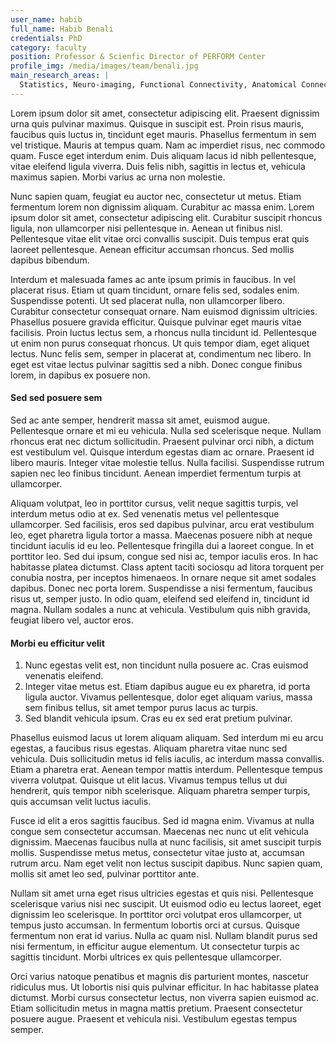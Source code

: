 ```yaml
---
user_name: habib
full_name: Habib Benali
credentials: PhD
category: faculty
position: Professor & Scienfic Director of PERFORM Center
profile_img: /media/images/team/benali.jpg
main_research_areas: |
  Statistics, Neuro-imaging, Functional Connectivity, Anatomical Connectivity, ...
---
```


Lorem ipsum dolor sit amet, consectetur adipiscing elit. Praesent dignissim urna quis pulvinar maximus. Quisque in suscipit est. Proin risus mauris, faucibus quis luctus in, tincidunt eget mauris. Phasellus fermentum in sem vel tristique. Mauris at tempus quam. Nam ac imperdiet risus, nec commodo quam. Fusce eget interdum enim. Duis aliquam lacus id nibh pellentesque, vitae eleifend ligula viverra. Duis felis nibh, sagittis in lectus et, vehicula maximus sapien. Morbi varius ac urna non molestie.

Nunc sapien quam, feugiat eu auctor nec, consectetur ut metus. Etiam fermentum lorem non dignissim aliquam. Curabitur ac massa enim. Lorem ipsum dolor sit amet, consectetur adipiscing elit. Curabitur suscipit rhoncus ligula, non ullamcorper nisi pellentesque in. Aenean ut finibus nisl. Pellentesque vitae elit vitae orci convallis suscipit. Duis tempus erat quis laoreet pellentesque. Aenean efficitur accumsan rhoncus. Sed mollis dapibus bibendum.

Interdum et malesuada fames ac ante ipsum primis in faucibus. In vel placerat risus. Etiam ut quam tincidunt, ornare felis sed, sodales enim. Suspendisse potenti. Ut sed placerat nulla, non ullamcorper libero. Curabitur consectetur consequat ornare. Nam euismod dignissim ultricies. Phasellus posuere gravida efficitur. Quisque pulvinar eget mauris vitae facilisis. Proin luctus lectus sem, a rhoncus nulla tincidunt id. Pellentesque ut enim non purus consequat rhoncus. Ut quis tempor diam, eget aliquet lectus. Nunc felis sem, semper in placerat at, condimentum nec libero. In eget est vitae lectus pulvinar sagittis sed a nibh. Donec congue finibus lorem, in dapibus ex posuere non.

#### Sed sed posuere sem

Sed ac ante semper, hendrerit massa sit amet, euismod augue. Pellentesque ornare et mi eu vehicula. Nulla sed scelerisque neque. Nullam rhoncus erat nec dictum sollicitudin. Praesent pulvinar orci nibh, a dictum est vestibulum vel. Quisque interdum egestas diam ac ornare. Praesent id libero mauris. Integer vitae molestie tellus. Nulla facilisi. Suspendisse rutrum sapien nec leo finibus tincidunt. Aenean imperdiet fermentum turpis at ullamcorper.

Aliquam volutpat, leo in porttitor cursus, velit neque sagittis turpis, vel interdum metus odio at ex. Sed venenatis metus vel pellentesque ullamcorper. Sed facilisis, eros sed dapibus pulvinar, arcu erat vestibulum leo, eget pharetra ligula tortor a massa. Maecenas posuere nibh at neque tincidunt iaculis id eu leo. Pellentesque fringilla dui a laoreet congue. In et porttitor leo. Sed dui ipsum, congue sed nisi ac, tempor iaculis eros. In hac habitasse platea dictumst. Class aptent taciti sociosqu ad litora torquent per conubia nostra, per inceptos himenaeos. In ornare neque sit amet sodales dapibus. Donec nec porta lorem. Suspendisse a nisi fermentum, faucibus risus ut, semper justo. In odio quam, eleifend sed eleifend in, tincidunt id magna. Nullam sodales a nunc at vehicula. Vestibulum quis nibh gravida, feugiat libero vel, auctor eros.

#### Morbi eu efficitur velit

1. Nunc egestas velit est, non tincidunt nulla posuere ac. Cras euismod venenatis eleifend.
2. Integer vitae metus est. Etiam dapibus augue eu ex pharetra, id porta ligula auctor. Vivamus pellentesque, dolor eget aliquam varius, massa sem finibus tellus, sit amet tempor purus lacus ac turpis.
3. Sed blandit vehicula ipsum. Cras eu ex sed erat pretium pulvinar.

Phasellus euismod lacus ut lorem aliquam aliquam. Sed interdum mi eu arcu egestas, a faucibus risus egestas. Aliquam pharetra vitae nunc sed vehicula. Duis sollicitudin metus id felis iaculis, ac interdum massa convallis. Etiam a pharetra erat. Aenean tempor mattis interdum. Pellentesque tempus viverra volutpat. Quisque ut elit lacus. Vivamus tempus tellus ut dui hendrerit, quis tempor nibh scelerisque. Aliquam pharetra semper turpis, quis accumsan velit luctus iaculis.

Fusce id elit a eros sagittis faucibus. Sed id magna enim. Vivamus at nulla congue sem consectetur accumsan. Maecenas nec nunc ut elit vehicula dignissim. Maecenas faucibus nulla at nunc facilisis, sit amet suscipit turpis mollis. Suspendisse metus metus, consectetur vitae justo at, accumsan rutrum arcu. Nam eget velit non lectus suscipit dapibus. Nunc sapien quam, mollis sit amet leo sed, pulvinar porttitor ante.

Nullam sit amet urna eget risus ultricies egestas et quis nisi. Pellentesque scelerisque varius nisi nec suscipit. Ut euismod odio eu lectus laoreet, eget dignissim leo scelerisque. In porttitor orci volutpat eros ullamcorper, ut tempus justo accumsan. In fermentum lobortis orci at cursus. Quisque fermentum non erat id varius. Nulla ac quam nisl. Nullam blandit purus sed nisi fermentum, in efficitur augue elementum. Ut consectetur turpis ac sagittis tincidunt. Morbi ultrices ex quis pellentesque ullamcorper.

Orci varius natoque penatibus et magnis dis parturient montes, nascetur ridiculus mus. Ut lobortis nisi quis pulvinar efficitur. In hac habitasse platea dictumst. Morbi cursus consectetur lectus, non viverra sapien euismod ac. Etiam sollicitudin metus in magna mattis pretium. Praesent consectetur posuere augue. Praesent et vehicula nisi. Vestibulum egestas tempus semper.
